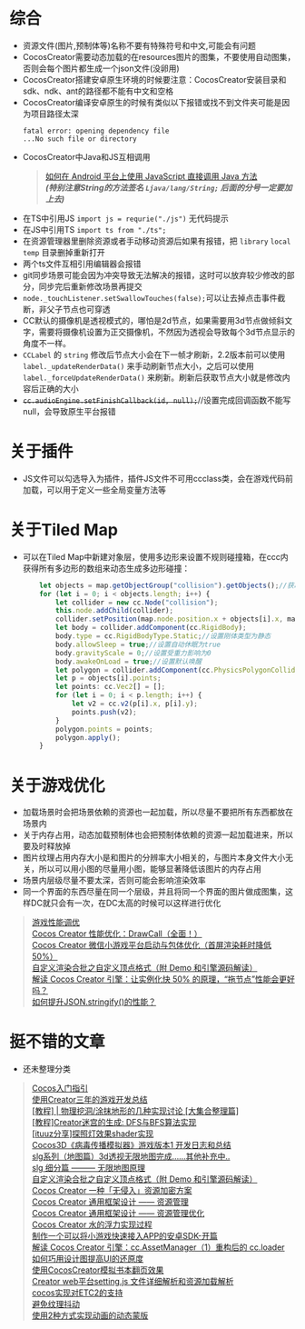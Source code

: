 # 综合
* 资源文件(图片,预制体等)名称不要有特殊符号和中文,可能会有问题  
* CocosCreator需要动态加载的在resources图片的图集，不要使用自动图集，否则会每个图片都生成一个json文件(没卵用)  
* CocosCreator搭建安卓原生环境的时候要注意：CocosCreator安装目录和sdk、ndk、ant的路径都不能有中文和空格  
* CocosCreator编译安卓原生的时候有类似以下报错或找不到文件夹可能是因为项目路径太深  
    ``` 
    fatal error: opening dependency file  
    ...No such file or directory
    ```
* CocosCreator中Java和JS互相调用
    > [如何在 Android 平台上使用 JavaScript 直接调用 Java 方法](https://docs.cocos.com/creator/manual/zh/advanced-topics/java-reflection.html?h=java)  
    > ***(特别注意String的方法签名 `Ljava/lang/String;` 后面的分号一定要加上去)***
* 在TS中引用JS `import js = requrie("./js")` 无代码提示
* 在JS中引用TS `import ts from "./ts";`
* 在资源管理器里删除资源或者手动移动资源后如果有报错，把 `library` `local` `temp` 目录删掉重新打开
* 两个ts文件互相引用编辑器会报错
* git同步场景可能会因为冲突导致无法解决的报错，这时可以放弃较少修改的部分，同步完后重新修改场景再提交
* `node._touchListener.setSwallowTouches(false);`可以让去掉点击事件截断，非父子节点也可穿透
* CC默认的摄像机是透视模式的，哪怕是2d节点，如果需要用3d节点做倾斜文字，需要将摄像机设置为正交摄像机，不然因为透视会导致每个3d节点显示的角度不一样。
* `CCLabel` 的 `string` 修改后节点大小会在下一帧才刷新，2.2版本前可以使用 `label._updateRenderData()` 来手动刷新节点大小，之后可以使用 `label._forceUpdateRenderData()` 来刷新。刷新后获取节点大小就是修改内容后正确的大小
* ~~`cc.audioEngine.setFinishCallback(id, null);`~~//设置完成回调函数不能写null，会导致原生平台报错
  
# 关于插件
* JS文件可以勾选导入为插件，插件JS文件不可用ccclass类，会在游戏代码前加载，可以用于定义一些全局变量方法等

# 关于Tiled Map
* 可以在Tiled Map中新建对象层，使用多边形来设置不规则碰撞箱，在ccc内获得所有多边形的数组来动态生成多边形碰撞：
    ``` typescript
        let objects = map.getObjectGroup("collision").getObjects();//获取对象层内所有对象
        for (let i = 0; i < objects.length; i++) {
            let collider = new cc.Node("collision");
            this.node.addChild(collider);
            collider.setPosition(map.node.position.x + objects[i].x, map.node.position.y + objects[i].y);
            let body = collider.addComponent(cc.RigidBody);
            body.type = cc.RigidBodyType.Static;//设置刚体类型为静态
            body.allowSleep = true;//设置自动休眠为true
            body.gravityScale = 0;//设置受重力影响为0
            body.awakeOnLoad = true;//设置默认唤醒
            let polygon = collider.addComponent(cc.PhysicsPolygonCollider);
            let p = objects[i].points;
            let points: cc.Vec2[] = [];
            for (let i = 0; i < p.length; i++) {
                let v2 = cc.v2(p[i].x, p[i].y);
                points.push(v2);
            }
            polygon.points = points;
            polygon.apply();
        }
    ```

# 关于游戏优化
* 加载场景时会把场景依赖的资源也一起加载，所以尽量不要把所有东西都放在场景内
* 关于内存占用，动态加载预制体也会把预制体依赖的资源一起加载进来，所以要及时释放掉
* 图片纹理占用内存大小是和图片的分辨率大小相关的，与图片本身文件大小无关，所以可以用小图的尽量用小图，能够显著降低该图片的内存占用
* 场景内层级尽量不要太深，否则可能会影响渲染效率
* 同一个界面的东西尽量在同一个层级，并且将同一个界面的图片做成图集，这样DC就只会有一次，在DC太高的时候可以这样进行优化
> [游戏性能调优](https://forum.cocos.org/t/topic/95040)  
[Cocos Creator 性能优化：DrawCall（全面！）](https://forum.cocos.org/t/cocos-creator-drawcall/95043)  
[Cocos Creator 微信小游戏平台启动与包体优化（首屏渲染耗时降低 50%）](https://forum.cocos.org/t/cocos-creator-50/94999)  
[自定义渲染合批之自定义顶点格式（附 Demo 和引擎源码解读）](https://forum.cocos.org/t/demo/95087)   
[解读 Cocos Creator 引擎：让实例化快 50% 的原理，“拖节点”性能会更好吗？](https://forum.cocos.org/t/cocos-creator-50/92957)  
[如何提升JSON.stringify()的性能？](https://segmentfault.com/a/1190000019400854)  

# 挺不错的文章
* 还未整理分类
>[Cocos入门指引](https://forum.cocos.org/t/cocos/94728)  
[使用Creator三年的游戏开发总结](https://forum.cocos.org/t/creator/94747)  
[[教程] | 物理挖洞/涂抹地形的几种实现讨论 [大集合整理篇]](https://forum.cocos.org/t/topic/91985)  
[[教程]Creator迷宫的生成: DFS与BFS算法实现](https://forum.cocos.org/t/creator-dfs-bfs/93906)  
[[ituuz分享]探照灯效果shader实现](https://forum.cocos.org/t/ituuz-shader/94180)  
[Cocos3D《病毒传播模拟器》游戏版本1 开发日志和总结](https://forum.cocos.org/t/cocos3d-1/94592)  
[slg系列（地图篇）3d透视无限地图完成……其他补充中..](https://forum.cocos.org/t/slg-3d/95028)  
[slg 细分篇 ——— 无限地图原理](https://forum.cocos.org/t/slg/95269)  
[自定义渲染合批之自定义顶点格式（附 Demo 和引擎源码解读）](https://forum.cocos.org/t/demo/95087)  
[Cocos Creator 一种「无侵入」资源加密方案](https://forum.cocos.org/t/cocos-creator/95492)  
[Cocos Creator 通用框架设计 —— 资源管理](https://forum.cocos.org/t/cocos-creator/84793)  
[Cocos Creator 通用框架设计 —— 资源管理优化](https://forum.cocos.org/t/cocos-creator/93517)  
[Cocos Creator 水的浮力实现过程](https://forum.cocos.org/t/cocos-creator/96116)  
[制作一个可以将小游戏快速接入APP的安卓SDK-开篇](https://forum.cocos.org/t/app-sdk/95810)  
[解读 Cocos Creator 引擎：cc.AssetManager（1）重构后的 cc.loader](https://forum.cocos.org/t/cocos-creator-cc-assetmanager-1-cc-loader/92319)  
[如何巧用设计图提高UI的还原度](https://forum.cocos.org/t/ui/96354)  
[使用CocosCreator模拟书本翻页效果](https://forum.cocos.org/t/cocoscreator/96358)  
[Creator web平台setting.js 文件详细解析和资源加载解析](https://forum.cocos.org/t/creator-web-setting-js/78669)  
[cocos实现对ETC2的支持](https://forum.cocos.org/t/cocos-etc2/49061)  
[避免纹理抖动](https://forum.cocos.org/t/topic/91307/7)  
[使用2种方式实现动画的动态蒙版](https://forum.cocos.org/t/topic/96372)  